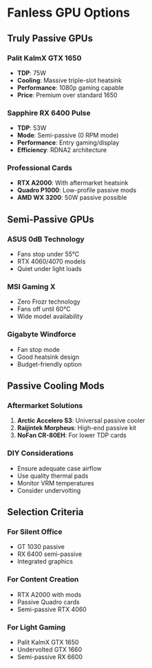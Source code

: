# Fanless GPU Options

## Truly Passive GPUs

### Palit KalmX GTX 1650
- **TDP**: 75W
- **Cooling**: Massive triple-slot heatsink
- **Performance**: 1080p gaming capable
- **Price**: Premium over standard 1650

### Sapphire RX 6400 Pulse
- **TDP**: 53W
- **Mode**: Semi-passive (0 RPM mode)
- **Performance**: Entry gaming/display
- **Efficiency**: RDNA2 architecture

### Professional Cards
- **RTX A2000**: With aftermarket heatsink
- **Quadro P1000**: Low-profile passive mods
- **AMD WX 3200**: 50W passive possible

## Semi-Passive GPUs

### ASUS 0dB Technology
- Fans stop under 55°C
- RTX 4060/4070 models
- Quiet under light loads

### MSI Gaming X
- Zero Frozr technology
- Fans off until 60°C
- Wide model availability

### Gigabyte Windforce
- Fan stop mode
- Good heatsink design
- Budget-friendly option

## Passive Cooling Mods

### Aftermarket Solutions
1. **Arctic Accelero S3**: Universal passive cooler
2. **Raijintek Morpheus**: High-end passive kit
3. **NoFan CR-80EH**: For lower TDP cards

### DIY Considerations
- Ensure adequate case airflow
- Use quality thermal pads
- Monitor VRM temperatures
- Consider undervolting

## Selection Criteria

### For Silent Office
- GT 1030 passive
- RX 6400 semi-passive
- Integrated graphics

### For Content Creation
- RTX A2000 with mods
- Passive Quadro cards
- Semi-passive RTX 4060

### For Light Gaming
- Palit KalmX GTX 1650
- Undervolted GTX 1660
- Semi-passive RX 6600